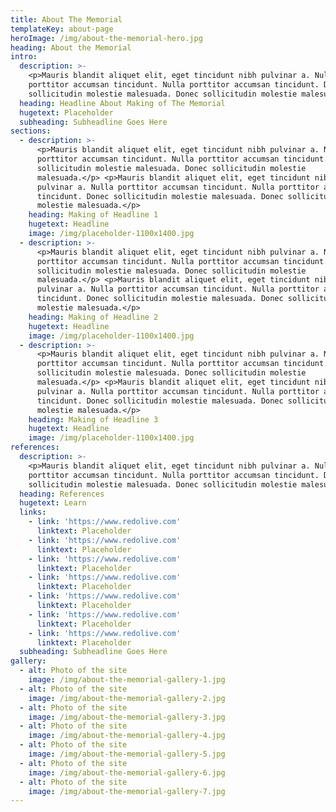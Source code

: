 ```yaml
---
title: About The Memorial
templateKey: about-page
heroImage: /img/about-the-memorial-hero.jpg
heading: About the Memorial
intro:
  description: >-
    <p>Mauris blandit aliquet elit, eget tincidunt nibh pulvinar a. Nulla
    porttitor accumsan tincidunt. Nulla porttitor accumsan tincidunt. Donec
    sollicitudin molestie malesuada. Donec sollicitudin molestie malesuada.</p>
  heading: Headline About Making of The Memorial
  hugetext: Placeholder
  subheading: Subheadline Goes Here
sections:
  - description: >-
      <p>Mauris blandit aliquet elit, eget tincidunt nibh pulvinar a. Nulla
      porttitor accumsan tincidunt. Nulla porttitor accumsan tincidunt. Donec
      sollicitudin molestie malesuada. Donec sollicitudin molestie
      malesuada.</p> <p>Mauris blandit aliquet elit, eget tincidunt nibh
      pulvinar a. Nulla porttitor accumsan tincidunt. Nulla porttitor accumsan
      tincidunt. Donec sollicitudin molestie malesuada. Donec sollicitudin
      molestie malesuada.</p>
    heading: Making of Headline 1
    hugetext: Headline
    image: /img/placeholder-1100x1400.jpg
  - description: >-
      <p>Mauris blandit aliquet elit, eget tincidunt nibh pulvinar a. Nulla
      porttitor accumsan tincidunt. Nulla porttitor accumsan tincidunt. Donec
      sollicitudin molestie malesuada. Donec sollicitudin molestie
      malesuada.</p> <p>Mauris blandit aliquet elit, eget tincidunt nibh
      pulvinar a. Nulla porttitor accumsan tincidunt. Nulla porttitor accumsan
      tincidunt. Donec sollicitudin molestie malesuada. Donec sollicitudin
      molestie malesuada.</p>
    heading: Making of Headline 2
    hugetext: Headline
    image: /img/placeholder-1100x1400.jpg
  - description: >-
      <p>Mauris blandit aliquet elit, eget tincidunt nibh pulvinar a. Nulla
      porttitor accumsan tincidunt. Nulla porttitor accumsan tincidunt. Donec
      sollicitudin molestie malesuada. Donec sollicitudin molestie
      malesuada.</p> <p>Mauris blandit aliquet elit, eget tincidunt nibh
      pulvinar a. Nulla porttitor accumsan tincidunt. Nulla porttitor accumsan
      tincidunt. Donec sollicitudin molestie malesuada. Donec sollicitudin
      molestie malesuada.</p>
    heading: Making of Headline 3
    hugetext: Headline
    image: /img/placeholder-1100x1400.jpg
references:
  description: >-
    <p>Mauris blandit aliquet elit, eget tincidunt nibh pulvinar a. Nulla
    porttitor accumsan tincidunt. Nulla porttitor accumsan tincidunt. Donec
    sollicitudin molestie malesuada. Donec sollicitudin molestie malesuada.</p>
  heading: References
  hugetext: Learn
  links:
    - link: 'https://www.redolive.com'
      linktext: Placeholder
    - link: 'https://www.redolive.com'
      linktext: Placeholder
    - link: 'https://www.redolive.com'
      linktext: Placeholder
    - link: 'https://www.redolive.com'
      linktext: Placeholder
    - link: 'https://www.redolive.com'
      linktext: Placeholder
    - link: 'https://www.redolive.com'
      linktext: Placeholder
    - link: 'https://www.redolive.com'
      linktext: Placeholder
  subheading: Subheadline Goes Here
gallery:
  - alt: Photo of the site
    image: /img/about-the-memorial-gallery-1.jpg
  - alt: Photo of the site
    image: /img/about-the-memorial-gallery-2.jpg
  - alt: Photo of the site
    image: /img/about-the-memorial-gallery-3.jpg
  - alt: Photo of the site
    image: /img/about-the-memorial-gallery-4.jpg
  - alt: Photo of the site
    image: /img/about-the-memorial-gallery-5.jpg
  - alt: Photo of the site
    image: /img/about-the-memorial-gallery-6.jpg
  - alt: Photo of the site
    image: /img/about-the-memorial-gallery-7.jpg
---
```


